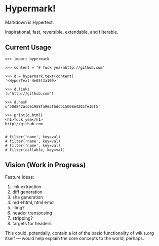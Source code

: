 # Hypermark!

Markdown is Hypertext.

Inspirational, fast, reversible,
extendable, and filterable.


## Current Usage

```pycon
>>> import hypermark

>>> content = "# fuck yea\nhttp://github.com"

>>> d = hypermark.text(content)
'<HyperText 4e65f3a109>'

>>> d.links
(u'http://github.com')

>>> d.hash
u'b0d842acde1988fa9e3f6dcb15008e4205fe16f5'

>>> print(d.html)
<h1>fuck yea</h1>
http://github.com


# filter('name', key=val)
# filter('name', key=val)
# filter('name', key=val)
# filter(callable, key=val)
```

## Vision (Work in Progress)

Feature ideas:

1. link extraction
2. diff generation
3. sha generation
4. md->html, html->md
5. liting?
6. header transposing
6. stripping?
7. targets for headers

This could, potentially, contain a lot of the basic functionality of wikis.org
itself — would help explain the core concepts to the world, perhaps.
